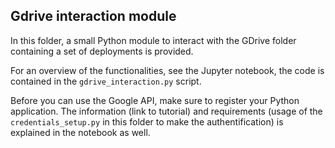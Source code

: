 
## Gdrive interaction module

In this folder, a small Python module to interact with the GDrive folder containing a set of deployments is provided.

For an overview of the functionalities, see the Jupyter notebook, the code is contained in the `gdrive_interaction.py` script. 

Before you can use the Google API, make sure to register your Python application. The information (link to tutorial) and requirements (usage of the `credentials_setup.py` in this folder to make the authentification) is explained in the notebook as well.
